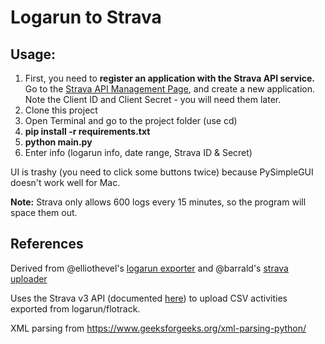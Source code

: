 # Logarun to Strava

## Usage:
1. First, you need to **register an application with the Strava API service.** Go to the [Strava API Management Page](https://www.strava.com/settings/api), and create a new application. Note the Client ID and Client Secret - you will need them later.
2. Clone this project
3. Open Terminal and go to the project folder (use cd)
4. **pip install -r requirements.txt**
5. **python main.py**
6. Enter info (logarun info, date range, Strava ID & Secret)

UI is trashy (you need to click some buttons twice) because PySimpleGUI doesn't work well for Mac.

**Note:**
Strava only allows 600 logs every 15 minutes, so the program will space them out.

## References
Derived from @elliothevel's [logarun exporter](https://github.com/elliothevel/logarun-export) and @barrald's [strava uploader](https://github.com/barrald/strava-uploader)

Uses the Strava v3 API (documented [here](http://strava.github.io/api/)) to upload CSV activities exported from logarun/flotrack.

XML parsing from https://www.geeksforgeeks.org/xml-parsing-python/
